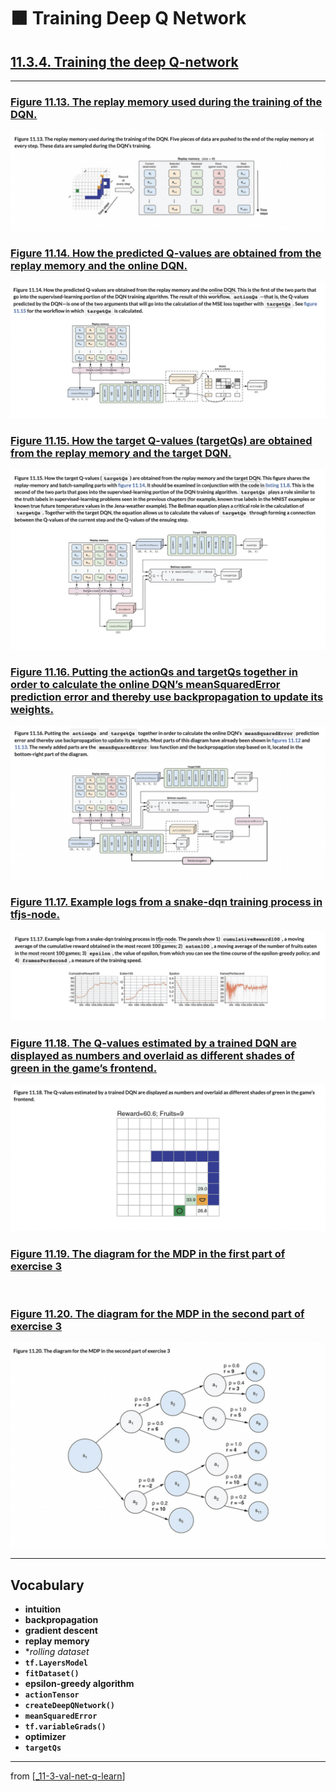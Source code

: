 # 🟧 Training Deep Q Network

## [**11.3.4.** Training the deep Q-network](https://livebook.manning.com/book/deep-learning-with-javascript/chapter-11/146)

---

### [**Figure 11.13.** The replay memory used during the training of the DQN.](https://livebook.manning.com/book/deep-learning-with-javascript/chapter-11/ch11fig13)

<img src="../../../assets/figures/Figure_11-13.png">

### [**Figure 11.14.** How the predicted Q-values are obtained from the replay memory and the online DQN.](https://livebook.manning.com/book/deep-learning-with-javascript/chapter-11/ch11fig14)

<img src="../../../assets/figures/Figure_11-14.png">

### [**Figure 11.15.** How the target Q-values (targetQs) are obtained from the replay memory and the target DQN.](https://livebook.manning.com/book/deep-learning-with-javascript/chapter-11/ch11fig15)

<img src="../../../assets/figures/Figure_11-15.png">

### [**Figure 11.16.** Putting the actionQs and targetQs together in order to calculate the online DQN’s meanSquaredError prediction error and thereby use backpropagation to update its weights.](https://livebook.manning.com/book/deep-learning-with-javascript/chapter-11/ch11fig16)

<img src="../../../assets/figures/Figure_11-16.png">

### [**Figure 11.17.** Example logs from a snake-dqn training process in tfjs-node.](https://livebook.manning.com/book/deep-learning-with-javascript/chapter-11/ch11fig17)

<img src="../../../assets/figures/Figure_11-17.png">

### [**Figure 11.18.** The Q-values estimated by a trained DQN are displayed as numbers and overlaid as different shades of green in the game’s frontend.](https://livebook.manning.com/book/deep-learning-with-javascript/chapter-11/ch11fig18)

<img src="../../../assets/figures/Figure_11-18.png">

### [**Figure 11.19.** The diagram for the MDP in the first part of exercise 3](https://livebook.manning.com/book/deep-learning-with-javascript/chapter-11/ch11fig19)

<img src="">

### [**Figure 11.20.** The diagram for the MDP in the second part of exercise 3](https://livebook.manning.com/book/deep-learning-with-javascript/chapter-11/ch11fig20)

<img src="../../../assets/figures/Figure_11-20.png">

---

## **Vocabulary**

- **intuition**
- **backpropagation**
- **gradient descent**
- **replay memory**
- \*_rolling dataset_
- **`tf.LayersModel`**
- **`fitDataset()`**
- **epsilon-greedy algorithm**
- **`actionTensor`**
- **`createDeepQNetwork()`**
- **`meanSquaredError`**
- **`tf.variableGrads()`**
- **optimizer**
- **`targetQs`**

<link rel="stylesheet" type="text/css" media="all" href="../../../assets/css/custom.css" />

---

from [[_11-3-val-net-q-learn]]

[//begin]: # "Autogenerated link references for markdown compatibility"
[_11-3-val-net-q-learn]: _11-3-val-net-q-learn.md "🟧 Val Net Q Learn"
[//end]: # "Autogenerated link references"

